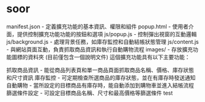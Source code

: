 # soor
manifest.json - 定義擴充功能的基本資訊、權限和組件
popup.html - 使用者介面，提供控制擴充功能功能的按鈕和選項
js/popup.js - 控制彈出視窗的互動邏輯
js/background.js - 處理背景任務，如庫存監控和自動結帳狀態管理
js/content.js - 與網站頁面互動，負責抓取商品資訊和執行自動購物流程
images/ - 存放擴充功能圖標的資料夾 (目前僅包含一個說明文件)
這個擴充功能具有以下主要功能：

抓取商品資訊 - 能從商品列表頁和單一商品頁面抓取商品名稱、價格、庫存狀態和尺寸資訊
庫存監控 - 可定期檢查所選商品的庫存狀態，並在有庫存時發送通知
自動購物 - 當所設定的目標商品有庫存時，能自動添加到購物車並進入結帳流程
篩選條件設定 - 可設定目標商品名稱、尺寸和最高價格等篩選條件
test